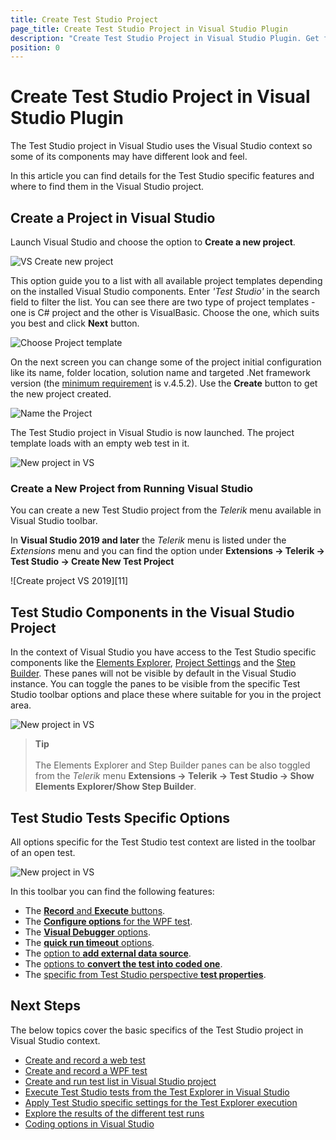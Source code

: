 ```yaml
---
title: Create Test Studio Project
page_title: Create Test Studio Project in Visual Studio Plugin
description: "Create Test Studio Project in Visual Studio Plugin. Get familiar with the Test Studio components in Visual Studio Project. Where to find the Step Builder and Elements Explorer in the Visual Studio Plugin project."
position: 0
---
```

# Create Test Studio Project in Visual Studio Plugin

The Test Studio project in Visual Studio uses the Visual Studio context so some of its components may have different look and feel.

In this article you can find details for the Test Studio specific features and where to find them in the Visual Studio project.

## Create a Project in Visual Studio

Launch Visual Studio and choose the option to __Create a new project__.

![VS Create new project](/img/automated-tests/vs-plugin/create-project/vs-start-screen.png)

This option guide you to a list with all available project templates depending on the installed Visual Studio components. Enter _'Test Studio'_ in the search field to filter the list. You can see there are two type of project templates - one is C# project and the other is VisualBasic. Choose the one, which suits you best and click __Next__ button.

![Choose Project template](/img/automated-tests/vs-plugin/create-project/filter-project-types.png)

On the next screen you can change some of the project initial configuration like its name, folder location, solution name and targeted .Net framework version (the <a href="/system-requirements#net-framework-requirement" target="_blank">minimum requirement</a> is v.4.5.2).
Use the __Create__ button to get the new project created.

![Name the Project](/img/automated-tests/vs-plugin/create-project/project-config.png)

The Test Studio project in Visual Studio is now launched. The project template loads with an empty web test in it.

![New project in VS](/img/automated-tests/vs-plugin/create-project/new-project-created.png)

### Create a New Project from Running Visual Studio

You can create a new Test Studio project from the _Telerik_ menu available in Visual Studio toolbar.

In __Visual Studio 2019 and later__ the _Telerik_ menu is listed under the _Extensions_ menu and you can find the option under __Extensions -> Telerik -> Test Studio -> Create New Test Project__


![Create project VS 2019][11]

## Test Studio Components in the Visual Studio Project

In the context of Visual Studio you have access to the Test Studio specific components like the <a href="/automated-tests/elements/overview" target="_blank">Elements Explorer</a>, <a href="/features/project-settings/overview" target="_blank">Project Settings</a> and the <a href="/features/custom-steps/overview" target="_blank">Step Builder</a>. These panes will not be visible by default in the Visual Studio instance. You can toggle the panes to be visible from the specific Test Studio toolbar options and place these where suitable for you in the project area.

![New project in VS](/img/automated-tests/vs-plugin/create-project/test-studio-specific-panes.png)

> __Tip__
><br>
><br>
> The Elements Explorer and Step Builder panes can be also toggled from the _Telerik_ menu __Extensions -> Telerik -> Test Studio -> Show Elements Explorer/Show Step Builder__.

## Test Studio Tests Specific Options

All options specific for the Test Studio test context are listed in the toolbar of an open test.

![New project in VS](/img/automated-tests/vs-plugin/create-project/test-studio-test-specific-options.png)

In this toolbar you can find the following features:

- The <a href="/automated-tests/vs-plugin/web-test" target="_blank">__Record__ and __Execute__ buttons</a>. 
- The <a href="/automated-tests/vs-plugin/wpf-test" target="_blank">__Configure options__ for the WPF test</a>.
- The <a href="/automated-tests/troubleshooting/visual-debugger" target="_blank">__Visual Debugger__ options</a>.
- The <a href="/automated-tests/test-execution/quick-run-timeouts" target="_blank">__quick run timeout__ options</a>.
- The <a href="/automated-tests/data-drive-test/external-data-driven-test" target="_blank">option to __add external data source__</a>.
- The <a href="/automated-tests/vs-plugin/convert-steps-code" target="_blank">options to __convert the test into coded one__</a>.
- The <a href="/features/test-maintenance/test-step-properties" target="_blank">specific from Test Studio perspective __test properties__</a>.

## Next Steps

The below topics cover the basic specifics of the Test Studio project in Visual Studio context.

* <a href="/automated-tests/vs-plugin/web-test" target="_blank">Create and record a web test</a>
* <a href="/automated-tests/vs-plugin/wpf-test" target="_blank">Create and record a WPF test</a>
* <a href="/automated-tests/vs-plugin/test-lists-in-vs-2017-2019" target="_blank">Create and run test list in Visual Studio project</a>
* <a href="/automated-tests/vs-plugin/vs-test-explorer" target="_blank">Execute Test Studio tests from the Test Explorer in Visual Studio</a>
* <a href="/automated-tests/vs-plugin/test-explorer-settings" target="_blank">Apply Test Studio specific settings for the Test Explorer execution</a>
* <a href="/automated-tests/vs-plugin/test-results-vs" target="_blank">Explore the results of the different test runs</a>
* <a href="/automated-tests/vs-plugin/convert-steps-code" target="_blank">Coding options in Visual Studio</a>
